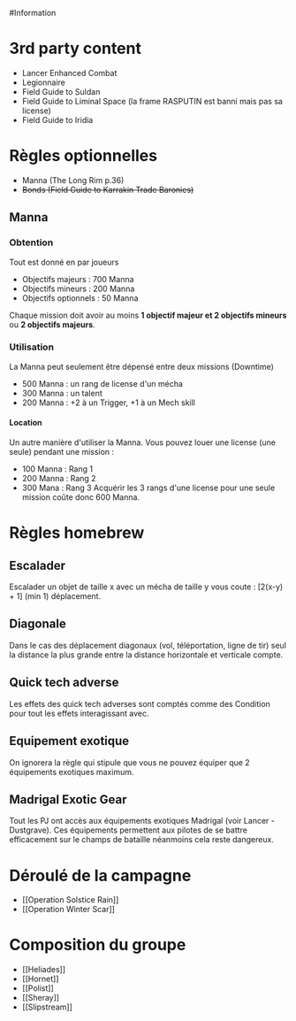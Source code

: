 #Information
# 3rd party content
- Lancer Enhanced Combat
- Legionnaire
- Field Guide to Suldan
- Field Guide to Liminal Space (la frame RASPUTIN est banni mais pas sa license)
- Field Guide to Iridia

# Règles optionnelles
- Manna (The Long Rim p.36)
- ~~Bonds (Field Guide to Karrakin Trade Baronies)~~

## Manna
### Obtention
Tout est donné en par joueurs
- Objectifs majeurs : 700 Manna 
- Objectifs mineurs :  200 Manna
- Objectifs optionnels : 50 Manna

Chaque mission doit avoir au moins **1 objectif majeur et 2 objectifs mineurs** ou **2 objectifs majeurs**.

### Utilisation
La Manna peut seulement être dépensé entre deux missions (Downtime)
- 500 Manna : un rang de license d'un mécha
- 300 Manna : un talent
- 200 Manna : +2 à un Trigger, +1 à un Mech skill

#### Location
Un autre manière d'utiliser la Manna. Vous pouvez louer une license (une seule) pendant une mission : 
- 100 Manna : Rang 1
- 200 Manna : Rang 2
- 300 Mana : Rang 3
Acquérir les 3 rangs d'une license pour une seule mission coûte donc 600 Manna.

# Règles homebrew
## Escalader

Escalader un objet de taille x avec un mécha de taille y vous coute : [2(x-y) + 1]  (min 1) déplacement.

## Diagonale

Dans le cas des déplacement diagonaux (vol, téléportation, ligne de tir) seul la distance la plus grande entre la distance horizontale et verticale compte.

## Quick tech adverse

Les effets des quick tech adverses sont comptés comme des Condition pour tout les effets interagissant avec.

## Equipement exotique

On ignorera la règle qui stipule que vous ne pouvez équiper que 2 équipements exotiques maximum.

## Madrigal Exotic Gear

Tout les PJ ont accès aux équipements exotiques Madrigal (voir Lancer - Dustgrave). Ces équipements permettent aux pilotes de se battre efficacement sur le champs de bataille néanmoins cela reste dangereux.

# Déroulé de la campagne
- [[Operation Solstice Rain]]
- [[Operation Winter Scar]]

# Composition du groupe
- [[Heliades]]
- [[Hornet]]
- [[Polist]]
- [[Sheray]]
- [[Slipstream]]